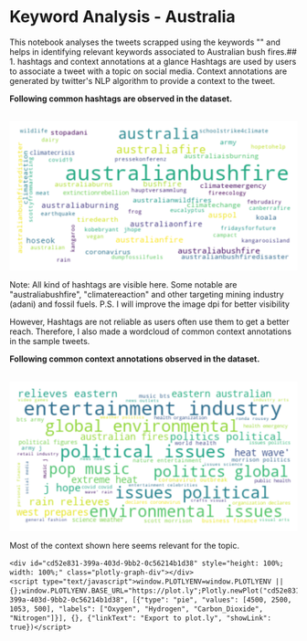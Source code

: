 # Keyword Analysis - Australia

This notebook analyses the tweets scrapped using the keywords "" and helps in identifying relevant keywords associated
to Australian bush fires.## 1. hashtags and context annotations at a glance
Hashtags are used by users to associate a tweet with a topic on social media. Context annotations are generated by
twitter's NLP algorithm to provide a context to the tweet.

**Following common hashtags are observed in the dataset.**

<br>
<img src='hashtags_wordcloud.png' alt='word cloud' width='800' title='hashtag word cloud'>
<br>

Note: All kind of hashtags are visible here. Some notable are "australiabushfire", "climatereaction" and other targeting
mining industry (adani) and fossil fuels.
P.S. I will improve the image dpi for better visibility

However, Hashtags are not reliable as users often use them to get a better reach. Therefore, I also made a wordcloud of
common context annotations in the sample tweets.

**Following common context annotations observed in the dataset.**

<br>
<img src='context_annotations_wordcloud.png' alt='word cloud' width='800' title='hashtag word cloud'>
<br>

Most of the context shown here seems relevant for the topic.

<div>
<script type="text/javascript">window.PlotlyConfig = {MathJaxConfig: 'local'};</script>
        <script src="https://cdn.plot.ly/plotly-2.12.1.min.js"></script>                <div id="151f61e2-053a-410c-8170-a26855f0194b" class="plotly-graph-div" style="height:100%; width:100%;"></div>            <script type="text/javascript">                                    window.PLOTLYENV=window.PLOTLYENV || {};                                    if (document.getElementById("151f61e2-053a-410c-8170-a26855f0194b")) {                    Plotly.newPlot(                        "151f61e2-053a-410c-8170-a26855f0194b",                        [{"name":"australianbushfire","x":["2020-02-02T00:00:00+00:00","2020-02-09T00:00:00+00:00","2020-02-16T00:00:00+00:00","2020-02-23T00:00:00+00:00","2020-03-01T00:00:00+00:00","2020-03-08T00:00:00+00:00","2020-03-15T00:00:00+00:00","2020-03-22T00:00:00+00:00","2020-03-29T00:00:00+00:00","2020-04-05T00:00:00+00:00","2020-04-12T00:00:00+00:00","2020-04-19T00:00:00+00:00","2020-04-26T00:00:00+00:00","2020-05-03T00:00:00+00:00","2020-05-10T00:00:00+00:00","2020-05-17T00:00:00+00:00","2020-05-24T00:00:00+00:00","2020-05-31T00:00:00+00:00","2020-06-07T00:00:00+00:00","2020-06-14T00:00:00+00:00","2020-06-21T00:00:00+00:00","2020-06-28T00:00:00+00:00","2020-07-05T00:00:00+00:00","2020-07-12T00:00:00+00:00","2020-07-19T00:00:00+00:00","2020-07-26T00:00:00+00:00","2020-08-02T00:00:00+00:00","2020-08-09T00:00:00+00:00","2020-08-16T00:00:00+00:00","2020-08-23T00:00:00+00:00","2020-08-30T00:00:00+00:00","2020-09-06T00:00:00+00:00","2020-09-13T00:00:00+00:00","2020-09-20T00:00:00+00:00","2020-09-27T00:00:00+00:00","2020-10-04T00:00:00+00:00","2020-10-11T00:00:00+00:00","2020-10-18T00:00:00+00:00","2020-10-25T00:00:00+00:00","2020-11-01T00:00:00+00:00","2020-11-08T00:00:00+00:00","2020-11-15T00:00:00+00:00","2020-11-22T00:00:00+00:00","2020-11-29T00:00:00+00:00","2020-12-06T00:00:00+00:00","2020-12-13T00:00:00+00:00","2020-12-20T00:00:00+00:00","2020-12-27T00:00:00+00:00","2021-01-03T00:00:00+00:00"],"y":[300,846,405,245,101,110,122,81,25,12,19,14,12,27,17,15,17,40,19,12,6,5,2,2,7,2,5,7,3,5,8,1,3,0,2,0,2,10,11,22,2,6,6,6,0,1,4,0,2],"type":"bar"},{"name":"australia","x":["2020-02-02T00:00:00+00:00","2020-02-09T00:00:00+00:00","2020-02-16T00:00:00+00:00","2020-02-23T00:00:00+00:00","2020-03-01T00:00:00+00:00","2020-03-08T00:00:00+00:00","2020-03-15T00:00:00+00:00","2020-03-22T00:00:00+00:00","2020-03-29T00:00:00+00:00","2020-04-05T00:00:00+00:00","2020-04-12T00:00:00+00:00","2020-04-19T00:00:00+00:00","2020-04-26T00:00:00+00:00","2020-05-03T00:00:00+00:00","2020-05-10T00:00:00+00:00","2020-05-17T00:00:00+00:00","2020-05-24T00:00:00+00:00","2020-05-31T00:00:00+00:00","2020-06-07T00:00:00+00:00","2020-06-14T00:00:00+00:00","2020-06-21T00:00:00+00:00","2020-06-28T00:00:00+00:00","2020-07-05T00:00:00+00:00","2020-07-12T00:00:00+00:00","2020-07-19T00:00:00+00:00","2020-07-26T00:00:00+00:00","2020-08-02T00:00:00+00:00","2020-08-09T00:00:00+00:00","2020-08-16T00:00:00+00:00","2020-08-23T00:00:00+00:00","2020-08-30T00:00:00+00:00","2020-09-06T00:00:00+00:00","2020-09-13T00:00:00+00:00","2020-09-20T00:00:00+00:00","2020-09-27T00:00:00+00:00","2020-10-04T00:00:00+00:00","2020-10-11T00:00:00+00:00","2020-10-18T00:00:00+00:00","2020-10-25T00:00:00+00:00","2020-11-01T00:00:00+00:00","2020-11-08T00:00:00+00:00","2020-11-15T00:00:00+00:00","2020-11-22T00:00:00+00:00","2020-11-29T00:00:00+00:00","2020-12-06T00:00:00+00:00","2020-12-13T00:00:00+00:00","2020-12-20T00:00:00+00:00","2020-12-27T00:00:00+00:00","2021-01-03T00:00:00+00:00"],"y":[514,1006,494,298,125,120,157,104,29,14,27,17,20,46,18,17,21,49,23,15,7,14,5,3,8,6,10,12,7,9,8,2,11,3,5,1,3,12,12,23,3,8,8,9,18,38,24,11,13],"type":"bar"},{"name":"australiafire","x":["2020-02-02T00:00:00+00:00","2020-02-09T00:00:00+00:00","2020-02-16T00:00:00+00:00","2020-02-23T00:00:00+00:00","2020-03-01T00:00:00+00:00","2020-03-08T00:00:00+00:00","2020-03-15T00:00:00+00:00","2020-03-22T00:00:00+00:00","2020-03-29T00:00:00+00:00","2020-04-05T00:00:00+00:00","2020-04-12T00:00:00+00:00","2020-04-19T00:00:00+00:00","2020-04-26T00:00:00+00:00","2020-05-03T00:00:00+00:00","2020-05-10T00:00:00+00:00","2020-05-17T00:00:00+00:00","2020-05-24T00:00:00+00:00","2020-05-31T00:00:00+00:00","2020-06-07T00:00:00+00:00","2020-06-14T00:00:00+00:00","2020-06-21T00:00:00+00:00","2020-06-28T00:00:00+00:00","2020-07-05T00:00:00+00:00","2020-07-12T00:00:00+00:00","2020-07-19T00:00:00+00:00","2020-07-26T00:00:00+00:00","2020-08-02T00:00:00+00:00","2020-08-09T00:00:00+00:00","2020-08-16T00:00:00+00:00","2020-08-23T00:00:00+00:00","2020-08-30T00:00:00+00:00","2020-09-06T00:00:00+00:00","2020-09-13T00:00:00+00:00","2020-09-20T00:00:00+00:00","2020-09-27T00:00:00+00:00","2020-10-04T00:00:00+00:00","2020-10-11T00:00:00+00:00","2020-10-18T00:00:00+00:00","2020-10-25T00:00:00+00:00","2020-11-01T00:00:00+00:00","2020-11-08T00:00:00+00:00","2020-11-15T00:00:00+00:00","2020-11-22T00:00:00+00:00","2020-11-29T00:00:00+00:00","2020-12-06T00:00:00+00:00","2020-12-13T00:00:00+00:00","2020-12-20T00:00:00+00:00","2020-12-27T00:00:00+00:00","2021-01-03T00:00:00+00:00"],"y":[74,84,31,28,6,7,21,18,3,2,7,3,6,14,1,2,2,7,3,3,1,9,3,1,1,3,5,4,3,4,0,1,8,3,3,1,1,2,2,1,1,2,2,2,13,26,20,11,12],"type":"bar"},{"name":"australianfires","x":["2020-02-02T00:00:00+00:00","2020-02-09T00:00:00+00:00","2020-02-16T00:00:00+00:00","2020-02-23T00:00:00+00:00","2020-03-01T00:00:00+00:00","2020-03-08T00:00:00+00:00","2020-03-15T00:00:00+00:00","2020-03-22T00:00:00+00:00","2020-03-29T00:00:00+00:00","2020-04-05T00:00:00+00:00","2020-04-12T00:00:00+00:00","2020-04-19T00:00:00+00:00","2020-04-26T00:00:00+00:00","2020-05-03T00:00:00+00:00","2020-05-10T00:00:00+00:00","2020-05-17T00:00:00+00:00","2020-05-24T00:00:00+00:00","2020-05-31T00:00:00+00:00","2020-06-07T00:00:00+00:00","2020-06-14T00:00:00+00:00","2020-06-21T00:00:00+00:00","2020-06-28T00:00:00+00:00","2020-07-05T00:00:00+00:00","2020-07-12T00:00:00+00:00","2020-07-19T00:00:00+00:00","2020-07-26T00:00:00+00:00","2020-08-02T00:00:00+00:00","2020-08-09T00:00:00+00:00","2020-08-16T00:00:00+00:00","2020-08-23T00:00:00+00:00","2020-08-30T00:00:00+00:00","2020-09-06T00:00:00+00:00","2020-09-13T00:00:00+00:00","2020-09-20T00:00:00+00:00","2020-09-27T00:00:00+00:00","2020-10-04T00:00:00+00:00","2020-10-11T00:00:00+00:00","2020-10-18T00:00:00+00:00","2020-10-25T00:00:00+00:00","2020-11-01T00:00:00+00:00","2020-11-08T00:00:00+00:00","2020-11-15T00:00:00+00:00","2020-11-22T00:00:00+00:00","2020-11-29T00:00:00+00:00","2020-12-06T00:00:00+00:00","2020-12-13T00:00:00+00:00","2020-12-20T00:00:00+00:00","2020-12-27T00:00:00+00:00","2021-01-03T00:00:00+00:00"],"y":[37,68,22,16,4,5,38,4,2,2,0,1,1,0,1,3,2,1,1,3,1,0,0,0,3,1,0,0,0,0,1,1,0,0,0,0,1,5,8,21,0,1,0,5,0,0,0,0,1],"type":"bar"},{"name":"auspol","x":["2020-02-02T00:00:00+00:00","2020-02-09T00:00:00+00:00","2020-02-16T00:00:00+00:00","2020-02-23T00:00:00+00:00","2020-03-01T00:00:00+00:00","2020-03-08T00:00:00+00:00","2020-03-15T00:00:00+00:00","2020-03-22T00:00:00+00:00","2020-03-29T00:00:00+00:00","2020-04-05T00:00:00+00:00","2020-04-12T00:00:00+00:00","2020-04-19T00:00:00+00:00","2020-04-26T00:00:00+00:00","2020-05-03T00:00:00+00:00","2020-05-10T00:00:00+00:00","2020-05-17T00:00:00+00:00","2020-05-24T00:00:00+00:00","2020-05-31T00:00:00+00:00","2020-06-07T00:00:00+00:00","2020-06-14T00:00:00+00:00","2020-06-21T00:00:00+00:00","2020-06-28T00:00:00+00:00","2020-07-05T00:00:00+00:00","2020-07-12T00:00:00+00:00","2020-07-19T00:00:00+00:00","2020-07-26T00:00:00+00:00","2020-08-02T00:00:00+00:00","2020-08-09T00:00:00+00:00","2020-08-16T00:00:00+00:00","2020-08-23T00:00:00+00:00","2020-08-30T00:00:00+00:00","2020-09-06T00:00:00+00:00","2020-09-13T00:00:00+00:00","2020-09-20T00:00:00+00:00","2020-09-27T00:00:00+00:00","2020-10-04T00:00:00+00:00","2020-10-11T00:00:00+00:00","2020-10-18T00:00:00+00:00","2020-10-25T00:00:00+00:00","2020-11-01T00:00:00+00:00","2020-11-08T00:00:00+00:00","2020-11-15T00:00:00+00:00","2020-11-22T00:00:00+00:00","2020-11-29T00:00:00+00:00","2020-12-06T00:00:00+00:00","2020-12-13T00:00:00+00:00","2020-12-20T00:00:00+00:00","2020-12-27T00:00:00+00:00","2021-01-03T00:00:00+00:00"],"y":[12,109,53,12,5,12,7,2,4,1,0,1,2,1,0,0,0,0,0,0,0,0,1,0,0,0,2,0,0,0,0,0,0,0,1,0,0,0,0,0,0,1,0,0,0,1,0,1,2],"type":"bar"},{"name":"australiaonfire","x":["2020-02-02T00:00:00+00:00","2020-02-09T00:00:00+00:00","2020-02-16T00:00:00+00:00","2020-02-23T00:00:00+00:00","2020-03-01T00:00:00+00:00","2020-03-08T00:00:00+00:00","2020-03-15T00:00:00+00:00","2020-03-22T00:00:00+00:00","2020-03-29T00:00:00+00:00","2020-04-05T00:00:00+00:00","2020-04-12T00:00:00+00:00","2020-04-19T00:00:00+00:00","2020-04-26T00:00:00+00:00","2020-05-03T00:00:00+00:00","2020-05-10T00:00:00+00:00","2020-05-17T00:00:00+00:00","2020-05-24T00:00:00+00:00","2020-05-31T00:00:00+00:00","2020-06-07T00:00:00+00:00","2020-06-14T00:00:00+00:00","2020-06-21T00:00:00+00:00","2020-06-28T00:00:00+00:00","2020-07-05T00:00:00+00:00","2020-07-12T00:00:00+00:00","2020-07-19T00:00:00+00:00","2020-07-26T00:00:00+00:00","2020-08-02T00:00:00+00:00","2020-08-09T00:00:00+00:00","2020-08-16T00:00:00+00:00","2020-08-23T00:00:00+00:00","2020-08-30T00:00:00+00:00","2020-09-06T00:00:00+00:00","2020-09-13T00:00:00+00:00","2020-09-20T00:00:00+00:00","2020-09-27T00:00:00+00:00","2020-10-04T00:00:00+00:00","2020-10-11T00:00:00+00:00","2020-10-18T00:00:00+00:00","2020-10-25T00:00:00+00:00","2020-11-01T00:00:00+00:00","2020-11-08T00:00:00+00:00","2020-11-15T00:00:00+00:00","2020-11-22T00:00:00+00:00","2020-11-29T00:00:00+00:00"],"y":[10,78,13,9,3,6,33,0,2,0,2,0,0,5,1,3,2,1,2,2,1,0,0,0,3,0,0,0,0,0,1,1,2,0,0,0,1,5,8,20,0,1,0,6],"type":"bar"},{"name":"hoseok","x":["2020-02-09T00:00:00+00:00","2020-02-16T00:00:00+00:00","2020-02-23T00:00:00+00:00"],"y":[20,123,59],"type":"bar"},{"name":"australiaburning","x":["2020-02-02T00:00:00+00:00","2020-02-09T00:00:00+00:00","2020-02-16T00:00:00+00:00","2020-02-23T00:00:00+00:00","2020-03-01T00:00:00+00:00","2020-03-08T00:00:00+00:00","2020-03-15T00:00:00+00:00","2020-03-22T00:00:00+00:00","2020-03-29T00:00:00+00:00","2020-04-05T00:00:00+00:00","2020-04-12T00:00:00+00:00","2020-04-19T00:00:00+00:00","2020-04-26T00:00:00+00:00","2020-05-03T00:00:00+00:00","2020-05-10T00:00:00+00:00","2020-05-17T00:00:00+00:00","2020-05-24T00:00:00+00:00","2020-05-31T00:00:00+00:00","2020-06-07T00:00:00+00:00","2020-06-14T00:00:00+00:00","2020-06-21T00:00:00+00:00","2020-06-28T00:00:00+00:00","2020-07-05T00:00:00+00:00","2020-07-12T00:00:00+00:00","2020-07-19T00:00:00+00:00","2020-07-26T00:00:00+00:00","2020-08-02T00:00:00+00:00","2020-08-09T00:00:00+00:00","2020-08-16T00:00:00+00:00","2020-08-23T00:00:00+00:00","2020-08-30T00:00:00+00:00","2020-09-06T00:00:00+00:00","2020-09-13T00:00:00+00:00","2020-09-20T00:00:00+00:00","2020-09-27T00:00:00+00:00","2020-10-04T00:00:00+00:00","2020-10-11T00:00:00+00:00","2020-10-18T00:00:00+00:00","2020-10-25T00:00:00+00:00","2020-11-01T00:00:00+00:00","2020-11-08T00:00:00+00:00","2020-11-15T00:00:00+00:00","2020-11-22T00:00:00+00:00","2020-11-29T00:00:00+00:00"],"y":[29,51,6,4,1,3,34,2,2,0,0,0,0,0,1,3,2,1,1,2,1,0,0,0,3,0,0,0,0,0,1,1,1,0,0,0,1,5,9,20,0,1,0,5],"type":"bar"},{"name":"tiredearth","x":["2020-02-02T00:00:00+00:00","2020-02-09T00:00:00+00:00","2020-02-16T00:00:00+00:00","2020-02-23T00:00:00+00:00","2020-03-01T00:00:00+00:00","2020-03-08T00:00:00+00:00","2020-03-15T00:00:00+00:00"],"y":[124,27,4,0,4,0,4],"type":"bar"},{"name":"australiabushfires","x":["2020-02-02T00:00:00+00:00","2020-02-09T00:00:00+00:00","2020-02-16T00:00:00+00:00","2020-02-23T00:00:00+00:00","2020-03-01T00:00:00+00:00","2020-03-08T00:00:00+00:00","2020-03-15T00:00:00+00:00","2020-03-22T00:00:00+00:00","2020-03-29T00:00:00+00:00","2020-04-05T00:00:00+00:00","2020-04-12T00:00:00+00:00","2020-04-19T00:00:00+00:00","2020-04-26T00:00:00+00:00","2020-05-03T00:00:00+00:00","2020-05-10T00:00:00+00:00","2020-05-17T00:00:00+00:00","2020-05-24T00:00:00+00:00","2020-05-31T00:00:00+00:00","2020-06-07T00:00:00+00:00","2020-06-14T00:00:00+00:00","2020-06-21T00:00:00+00:00","2020-06-28T00:00:00+00:00","2020-07-05T00:00:00+00:00","2020-07-12T00:00:00+00:00","2020-07-19T00:00:00+00:00","2020-07-26T00:00:00+00:00","2020-08-02T00:00:00+00:00","2020-08-09T00:00:00+00:00","2020-08-16T00:00:00+00:00","2020-08-23T00:00:00+00:00","2020-08-30T00:00:00+00:00","2020-09-06T00:00:00+00:00","2020-09-13T00:00:00+00:00","2020-09-20T00:00:00+00:00","2020-09-27T00:00:00+00:00","2020-10-04T00:00:00+00:00","2020-10-11T00:00:00+00:00","2020-10-18T00:00:00+00:00","2020-10-25T00:00:00+00:00","2020-11-01T00:00:00+00:00","2020-11-08T00:00:00+00:00","2020-11-15T00:00:00+00:00","2020-11-22T00:00:00+00:00","2020-11-29T00:00:00+00:00"],"y":[25,25,5,7,0,1,34,1,2,1,0,0,0,0,1,3,2,1,1,2,1,0,0,0,3,0,0,0,0,0,1,1,2,0,0,0,1,5,8,20,0,1,0,3],"type":"bar"}],                        {"template":{"data":{"histogram2dcontour":[{"type":"histogram2dcontour","colorbar":{"outlinewidth":0,"ticks":""},"colorscale":[[0.0,"#0d0887"],[0.1111111111111111,"#46039f"],[0.2222222222222222,"#7201a8"],[0.3333333333333333,"#9c179e"],[0.4444444444444444,"#bd3786"],[0.5555555555555556,"#d8576b"],[0.6666666666666666,"#ed7953"],[0.7777777777777778,"#fb9f3a"],[0.8888888888888888,"#fdca26"],[1.0,"#f0f921"]]}],"choropleth":[{"type":"choropleth","colorbar":{"outlinewidth":0,"ticks":""}}],"histogram2d":[{"type":"histogram2d","colorbar":{"outlinewidth":0,"ticks":""},"colorscale":[[0.0,"#0d0887"],[0.1111111111111111,"#46039f"],[0.2222222222222222,"#7201a8"],[0.3333333333333333,"#9c179e"],[0.4444444444444444,"#bd3786"],[0.5555555555555556,"#d8576b"],[0.6666666666666666,"#ed7953"],[0.7777777777777778,"#fb9f3a"],[0.8888888888888888,"#fdca26"],[1.0,"#f0f921"]]}],"heatmap":[{"type":"heatmap","colorbar":{"outlinewidth":0,"ticks":""},"colorscale":[[0.0,"#0d0887"],[0.1111111111111111,"#46039f"],[0.2222222222222222,"#7201a8"],[0.3333333333333333,"#9c179e"],[0.4444444444444444,"#bd3786"],[0.5555555555555556,"#d8576b"],[0.6666666666666666,"#ed7953"],[0.7777777777777778,"#fb9f3a"],[0.8888888888888888,"#fdca26"],[1.0,"#f0f921"]]}],"heatmapgl":[{"type":"heatmapgl","colorbar":{"outlinewidth":0,"ticks":""},"colorscale":[[0.0,"#0d0887"],[0.1111111111111111,"#46039f"],[0.2222222222222222,"#7201a8"],[0.3333333333333333,"#9c179e"],[0.4444444444444444,"#bd3786"],[0.5555555555555556,"#d8576b"],[0.6666666666666666,"#ed7953"],[0.7777777777777778,"#fb9f3a"],[0.8888888888888888,"#fdca26"],[1.0,"#f0f921"]]}],"contourcarpet":[{"type":"contourcarpet","colorbar":{"outlinewidth":0,"ticks":""}}],"contour":[{"type":"contour","colorbar":{"outlinewidth":0,"ticks":""},"colorscale":[[0.0,"#0d0887"],[0.1111111111111111,"#46039f"],[0.2222222222222222,"#7201a8"],[0.3333333333333333,"#9c179e"],[0.4444444444444444,"#bd3786"],[0.5555555555555556,"#d8576b"],[0.6666666666666666,"#ed7953"],[0.7777777777777778,"#fb9f3a"],[0.8888888888888888,"#fdca26"],[1.0,"#f0f921"]]}],"surface":[{"type":"surface","colorbar":{"outlinewidth":0,"ticks":""},"colorscale":[[0.0,"#0d0887"],[0.1111111111111111,"#46039f"],[0.2222222222222222,"#7201a8"],[0.3333333333333333,"#9c179e"],[0.4444444444444444,"#bd3786"],[0.5555555555555556,"#d8576b"],[0.6666666666666666,"#ed7953"],[0.7777777777777778,"#fb9f3a"],[0.8888888888888888,"#fdca26"],[1.0,"#f0f921"]]}],"mesh3d":[{"type":"mesh3d","colorbar":{"outlinewidth":0,"ticks":""}}],"scatter":[{"fillpattern":{"fillmode":"overlay","size":10,"solidity":0.2},"type":"scatter"}],"parcoords":[{"type":"parcoords","line":{"colorbar":{"outlinewidth":0,"ticks":""}}}],"scatterpolargl":[{"type":"scatterpolargl","marker":{"colorbar":{"outlinewidth":0,"ticks":""}}}],"bar":[{"error_x":{"color":"#2a3f5f"},"error_y":{"color":"#2a3f5f"},"marker":{"line":{"color":"#E5ECF6","width":0.5},"pattern":{"fillmode":"overlay","size":10,"solidity":0.2}},"type":"bar"}],"scattergeo":[{"type":"scattergeo","marker":{"colorbar":{"outlinewidth":0,"ticks":""}}}],"scatterpolar":[{"type":"scatterpolar","marker":{"colorbar":{"outlinewidth":0,"ticks":""}}}],"histogram":[{"marker":{"pattern":{"fillmode":"overlay","size":10,"solidity":0.2}},"type":"histogram"}],"scattergl":[{"type":"scattergl","marker":{"colorbar":{"outlinewidth":0,"ticks":""}}}],"scatter3d":[{"type":"scatter3d","line":{"colorbar":{"outlinewidth":0,"ticks":""}},"marker":{"colorbar":{"outlinewidth":0,"ticks":""}}}],"scattermapbox":[{"type":"scattermapbox","marker":{"colorbar":{"outlinewidth":0,"ticks":""}}}],"scatterternary":[{"type":"scatterternary","marker":{"colorbar":{"outlinewidth":0,"ticks":""}}}],"scattercarpet":[{"type":"scattercarpet","marker":{"colorbar":{"outlinewidth":0,"ticks":""}}}],"carpet":[{"aaxis":{"endlinecolor":"#2a3f5f","gridcolor":"white","linecolor":"white","minorgridcolor":"white","startlinecolor":"#2a3f5f"},"baxis":{"endlinecolor":"#2a3f5f","gridcolor":"white","linecolor":"white","minorgridcolor":"white","startlinecolor":"#2a3f5f"},"type":"carpet"}],"table":[{"cells":{"fill":{"color":"#EBF0F8"},"line":{"color":"white"}},"header":{"fill":{"color":"#C8D4E3"},"line":{"color":"white"}},"type":"table"}],"barpolar":[{"marker":{"line":{"color":"#E5ECF6","width":0.5},"pattern":{"fillmode":"overlay","size":10,"solidity":0.2}},"type":"barpolar"}],"pie":[{"automargin":true,"type":"pie"}]},"layout":{"autotypenumbers":"strict","colorway":["#636efa","#EF553B","#00cc96","#ab63fa","#FFA15A","#19d3f3","#FF6692","#B6E880","#FF97FF","#FECB52"],"font":{"color":"#2a3f5f"},"hovermode":"closest","hoverlabel":{"align":"left"},"paper_bgcolor":"white","plot_bgcolor":"#E5ECF6","polar":{"bgcolor":"#E5ECF6","angularaxis":{"gridcolor":"white","linecolor":"white","ticks":""},"radialaxis":{"gridcolor":"white","linecolor":"white","ticks":""}},"ternary":{"bgcolor":"#E5ECF6","aaxis":{"gridcolor":"white","linecolor":"white","ticks":""},"baxis":{"gridcolor":"white","linecolor":"white","ticks":""},"caxis":{"gridcolor":"white","linecolor":"white","ticks":""}},"coloraxis":{"colorbar":{"outlinewidth":0,"ticks":""}},"colorscale":{"sequential":[[0.0,"#0d0887"],[0.1111111111111111,"#46039f"],[0.2222222222222222,"#7201a8"],[0.3333333333333333,"#9c179e"],[0.4444444444444444,"#bd3786"],[0.5555555555555556,"#d8576b"],[0.6666666666666666,"#ed7953"],[0.7777777777777778,"#fb9f3a"],[0.8888888888888888,"#fdca26"],[1.0,"#f0f921"]],"sequentialminus":[[0.0,"#0d0887"],[0.1111111111111111,"#46039f"],[0.2222222222222222,"#7201a8"],[0.3333333333333333,"#9c179e"],[0.4444444444444444,"#bd3786"],[0.5555555555555556,"#d8576b"],[0.6666666666666666,"#ed7953"],[0.7777777777777778,"#fb9f3a"],[0.8888888888888888,"#fdca26"],[1.0,"#f0f921"]],"diverging":[[0,"#8e0152"],[0.1,"#c51b7d"],[0.2,"#de77ae"],[0.3,"#f1b6da"],[0.4,"#fde0ef"],[0.5,"#f7f7f7"],[0.6,"#e6f5d0"],[0.7,"#b8e186"],[0.8,"#7fbc41"],[0.9,"#4d9221"],[1,"#276419"]]},"xaxis":{"gridcolor":"white","linecolor":"white","ticks":"","title":{"standoff":15},"zerolinecolor":"white","automargin":true,"zerolinewidth":2},"yaxis":{"gridcolor":"white","linecolor":"white","ticks":"","title":{"standoff":15},"zerolinecolor":"white","automargin":true,"zerolinewidth":2},"scene":{"xaxis":{"backgroundcolor":"#E5ECF6","gridcolor":"white","linecolor":"white","showbackground":true,"ticks":"","zerolinecolor":"white","gridwidth":2},"yaxis":{"backgroundcolor":"#E5ECF6","gridcolor":"white","linecolor":"white","showbackground":true,"ticks":"","zerolinecolor":"white","gridwidth":2},"zaxis":{"backgroundcolor":"#E5ECF6","gridcolor":"white","linecolor":"white","showbackground":true,"ticks":"","zerolinecolor":"white","gridwidth":2}},"shapedefaults":{"line":{"color":"#2a3f5f"}},"annotationdefaults":{"arrowcolor":"#2a3f5f","arrowhead":0,"arrowwidth":1},"geo":{"bgcolor":"white","landcolor":"#E5ECF6","subunitcolor":"white","showland":true,"showlakes":true,"lakecolor":"white"},"title":{"x":0.05},"mapbox":{"style":"light"}}},"xaxis":{"tickfont":{"size":14}},"yaxis":{"title":{"text":"tweets count","font":{"size":16}},"tickfont":{"size":14}},"legend":{"x":1.0,"y":1.0,"bgcolor":"rgba(255, 255, 255, 0)","bordercolor":"rgba(255, 255, 255, 0)"},"title":{"text":"HASHTAGS"},"barmode":"stack","hovermode":"x"},                        {"responsive": true}                    )                };                            </script>
</div>

<script src="https://cdn.plot.ly/plotly-latest.min.js"></script>
    <div id="cd52e831-399a-403d-9bb2-0c56214b1d38" style="height: 100%; width: 100%;" class="plotly-graph-div"></div>
	<script type="text/javascript">window.PLOTLYENV=window.PLOTLYENV || {};window.PLOTLYENV.BASE_URL="https://plot.ly";Plotly.newPlot("cd52e831-399a-403d-9bb2-0c56214b1d38", [{"type": "pie", "values": [4500, 2500, 1053, 500], "labels": ["Oxygen", "Hydrogen", "Carbon_Dioxide", "Nitrogen"]}], {}, {"linkText": "Export to plot.ly", "showLink": true})</script>